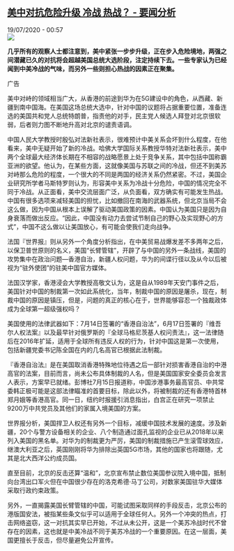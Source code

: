 <!--1595116629000-->
[美中对抗危险升级 冷战 热战？ - 要闻分析](http://www.rfi.fr//cn/%E4%B8%AD%E5%9B%BD/20200718-%E7%BE%8E%E4%B8%AD%E5%AF%B9%E6%8A%97%E5%8D%B1%E9%99%A9%E5%8D%87%E7%BA%A7-%E5%86%B7%E6%88%98-%E7%83%AD%E6%88%98)
------

<div>19/07/2020 - 00:57</div><img src="https://s.rfi.fr/media/display/a0d260f6-c943-11ea-ae73-005056bf87d6/w:310/p:16x9/2020-07-13T000000Z_1641903397_RC2JSH91KJT1_RTRMADP_3_USA-CHINA-MARITIME.JPG"><p><strong>几乎所有的观察人士都注意到，美中紧张一步步升级，正在步入危险境地，两强之间潜藏已久的对抗将会超越美国总统大选阶段，注定持续下去。一些专家认为已经闻到中美冷战的气味，而另外一些则担心热战的因素正在聚集。</strong></p><div class="t-content__body u-clearfix"><div class="m-interstitial"><div class="m-interstitial__ad"><divclass="m-block-ad "data-tms-ad-type="box"data-tms-ad-status="idle"data-tms-ad-pos="1"><div class="m-block-ad__label">广告</div><div class="m-block-ad__content"></div></div></div></div><p>美中对峙的领域相当广大，从香港的前途到华为在5G建设中的角色，从西藏、新疆到南中国海。在美国这场总统大选中，针对中国的议题将占据重要位置，准备连选的美国共和党人总统特朗普，指责他的对手，民主党人候选人拜登对北京很软弱，后者则力图不断地升高对北京的谴责语调。</p><p>中国人民大学教授时殷弘对法新社表示，很难预计中美关系会坏到什么程度，在他看来，美中无疑开始了新的冷战。哈佛大学国际关系教授华特对法新社表示，美中两个全球最大经济体长期在不相容的战略愿景上处于竞争关系，其中包括中国称霸亚洲的欲望。他认为，在某些方面，这就像美国与苏联之间的冷战，但还不到美苏对峙那么危险的程度，一个很大的不同是两国的经济关系仍然紧密。不过，美国企业研究所学者马斯特罗则认为，形容美中关系为冷战十分危险，中国的情况完全不同于冷战。从正面看，美中交流层面广泛，从负面看，双方确实有可能发生热战。中国有很多选项来减轻美国的担忧，比如撤回在南海的武器系统，但北京当局不会这么做，因为中国从根本上误解了驱动美国政策的因素。中国认为美国只是因为自身衰落而做出反应。“因此，中国没有动力去尝试节制自己的野心及实现野心的方式”，中国不这么做以让美国放心，有可能会使我们走向战争。</p><p>法国『世界报』则从另外一个角度分析指出，在中美贸易战爆发差不多两年之后，以保卫普世原则的名义，美国“长臂管辖”，开辟了与中国的另外一条战线，美国的攻势集中在政治问题—香港自治，新疆人权问题，华为的间谍行径以及从今以后被视为“驻外使团”的驻美中国官方媒体。</p><p>法国汉学家，香港浸会大学教授高敬文认为，这是自从1989年天安门事件之后，美国针对中国的制裁第一次如此系统化，当年，制裁中国的原因是屠杀，现在，制裁中国的原因是镇压，但是，问题的真正的核心在于，世界能够容忍一个独裁政体成为全球第一超级强权吗？</p><p>美国使用的法律武器如下：7月14日签署的“香港自治法”，6月17日签署的『维吾尔人权法案』以及最早针对俄罗斯的『全球马格尼茨基人权问责法』，这一法律随后在2016年扩延，适用于全球所有违反人权的行为，针对中国这是第一次使用，包括新疆党委书记陈全国在内的几名高官已根据此法制裁。</p><p>『香港自治法』是在美国取消香港特殊地位待遇之后一部针对损害香港自治的中港高官的法案，目前而言，尚未公布具体制裁的人名，但是美国国家安全委员会发言人表示，方案早已就绪。彭博社7月15日报道称，中国涉港事务最高官员、中共常委韩正极可能是这部法律瞄准的首要目标，除此以外，将被制裁的还有香港特首林郑月娥等香港高官。同一日，纽约时报援引消息指出，白宫正在研究一项禁止9200万中共党员及其他们的家属入境美国的方案。</p><p>世界报分析，美国捍卫人权还有另外一个目标，减缓中国技术发展的速度。涉及新疆，20个与警方设备相关的企业、八个制造通过面孔监视的企业已从2018年以来列入美国的黑名单。对华为的制裁更为严厉，美国的制裁措施已产生滚雪球效应，继澳大利亚之后，英国刚刚将华为排除出英国5G市场，其他的国家也将跟随，尤其是北大西洋公约成员国。</p><p>直至目前，北京的反击还算“温和”，北京宣布禁止数位美国参议院入境中国，抵制向台湾出口军火但在中国很少存在的洛克希德·马丁公司，对数家美国驻华大媒体采取行政约束政策。</p><p>另外，一直揭露美国长臂管辖的中国，可能试图采取同样的手段反击，北京公布的港版国安法，被指某些条文似乎可以适用于全球任何人。另外一个冲突的热点，打击网络盗窃，这一对抗其实早已开始，不过从未公开，这是一个美苏冷战时代不曾存在的因素，这也就是中美冷战不同于美苏冷战的一个重要原因。在这一层面，美国更擅长于反击，但尽量避免公开宣传。</p><p> </p><div class="o-self-promo o-self-promo--nl o-self-promo--hidden" data-selfpromo-newsletter></div><div class="o-self-promo o-self-promo--app o-self-promo--hidden" data-selfpromo-app></div></div>
